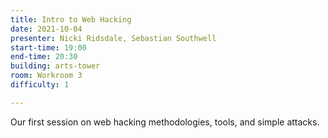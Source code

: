 ```yaml
---
title: Intro to Web Hacking
date: 2021-10-04
presenter: Nicki Ridsdale, Sebastian Southwell
start-time: 19:00
end-time: 20:30
building: arts-tower
room: Workroom 3
difficulty: 1

---
```


Our first session on web hacking methodologies, tools, and simple attacks.